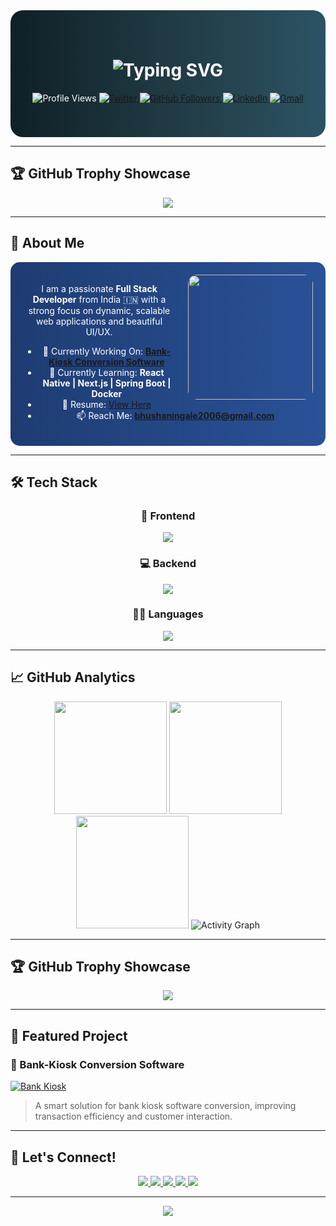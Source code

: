 <!-- Profile Header with Gradient Background and Animated Typing Text -->
<div align="center" style="background: linear-gradient(to right, #0f2027, #203a43, #2c5364); padding: 40px 20px; border-radius: 20px; color: white;">

  <h1>
    <img src="https://readme-typing-svg.herokuapp.com?font=Fira+Code&weight=700&size=35&pause=1000&color=00FFFF&center=true&vCenter=true&width=600&height=70&lines=Hi+%F0%9F%91%8B%2C+I'm+Bhushan+Ingale;I+Am+Full+Stack+Developer+%F0%9F%92%BB;%F0%9F%92%A1" alt="Typing SVG">
  </h1>

  <p align="center">
    <img src="https://komarev.com/ghpvc/?username=2710-bhushan&label=PROFILE+VIEWS&color=FF69B4&style=for-the-badge" alt="Profile Views" />
    <a href="https://twitter.com/bhushan27102005" target="_blank">
      <img src="https://img.shields.io/badge/FOLLOW%20ON%20TWITTER-1DA1F2?style=for-the-badge&logo=twitter&logoColor=white" alt="Twitter" />
    </a>
    <a href="https://github.com/2710-bhushan" target="_blank">
      <img src="https://img.shields.io/github/followers/2710-bhushan?label=GITHUB%20FOLLOWERS&style=for-the-badge&color=181717&logo=github" alt="GitHub Followers" />
    </a>
    <a href="https://linkedin.com/in/bhushan-ingale-3717212a7" target="_blank">
      <img src="https://img.shields.io/badge/CONNECT%20ON%20LINKEDIN-0077B5?style=for-the-badge&logo=linkedin&logoColor=white" alt="LinkedIn" />
    </a>
    <a href="mailto:bhushaningale2006@gmail.com">
      <img src="https://img.shields.io/badge/CONTACT%20ME-D14836?style=for-the-badge&logo=gmail&logoColor=white" alt="Gmail" />
    </a>
  </p>

</div>

---
## 🏆 GitHub Trophy Showcase

<div align="center">
  <img src="https://github-profile-trophy.vercel.app/?username=2710-bhushan&theme=gruvbox&margin-w=15&no-frame=true&column=7" />
</div>

---

## 🚀 About Me

<div align="center" style="padding: 20px; background: linear-gradient(to right, #1e3c72, #2a5298); border-radius: 15px; color: white;">

<img src="https://media.giphy.com/media/qgQUggAC3Pfv687qPC/giphy.gif" width="200" align="right" style="border-radius: 15px; margin-left: 20px;">

I am a passionate **Full Stack Developer** from India 🇮🇳 with a strong focus on dynamic, scalable web applications and beautiful UI/UX.

- 🔭 Currently Working On: **[Bank-Kiosk Conversion Software](https://github.com/2710-bhushan/BOI-KISOK-SOFTWARE)**
- 🌱 Currently Learning: **React Native | Next.js | Spring Boot | Docker**
- 💼 Resume: [View Here](https://drive.google.com/file/d/1w1NdOefh7DFuuycBsYLyMq9ElJ7A9Yl5/view?usp=sharing)
- 📫 Reach Me: **bhushaningale2006@gmail.com**

</div>

---

## 🛠️ Tech Stack

<div align="center">

### 🚀 Frontend
<img src="https://skillicons.dev/icons?i=react,vue,bootstrap,tailwind,html,css,js" />

### 💻 Backend
<img src="https://skillicons.dev/icons?i=nodejs,java,django,php,mongodb,mysql" />

### 🧑‍💻 Languages
<img src="https://skillicons.dev/icons?i=java,python,js,c,cpp" />

</div>

---

## 📈 GitHub Analytics

<div align="center">

<img src="https://github-readme-stats.vercel.app/api?username=2710-bhushan&show_icons=true&theme=radical&bg_color=30,0d0d0d,1a1a2e&title_color=38BCF7&text_color=ffffff&icon_color=F8D847&border_radius=15" height="180em" />
<img src="https://github-readme-streak-stats.herokuapp.com/?user=2710-bhushan&theme=radical&background=0d0d0d&border=DD2727&currStreakNum=38BCF7&sideNums=38BCF7&currStreakLabel=38BCF7&sideLabels=38BCF7&dates=FFFFFF&border_radius=15" height="180em" />
<img src="https://github-readme-stats.vercel.app/api/top-langs/?username=2710-bhushan&layout=compact&theme=radical&bg_color=30,0d0d0d,1a1a2e&title_color=38BCF7&text_color=ffffff&border_radius=15&langs_count=8" height="180em" />

<img src="https://github-readme-activity-graph.vercel.app/graph?username=2710-bhushan&theme=react-dark&bg_color=0d1117&hide_border=true&area=true&area_color=38BCF7&line=38BCF7&point=F8D847" alt="Activity Graph" />

</div>

---

## 🏆 GitHub Trophy Showcase

<div align="center">
  <img src="https://github-profile-trophy.vercel.app/?username=2710-bhushan&theme=gruvbox&margin-w=15&no-frame=true&column=7" />
</div>

---

## 🌟 Featured Project

### 🚀 Bank-Kiosk Conversion Software
[![Bank Kiosk](https://img.shields.io/badge/PROJECT-Bank_Kiosk_Conversion-blue?style=for-the-badge&logo=github&logoColor=white)](https://github.com/2710-bhushan/BOI-KISOK-SOFTWARE)

> A smart solution for bank kiosk software conversion, improving transaction efficiency and customer interaction.

---

## 🤝 Let's Connect!

<div align="center">
  <a href="https://twitter.com/bhushan27102005" target="_blank">
    <img src="https://img.shields.io/badge/Twitter-1DA1F2?style=for-the-badge&logo=twitter&logoColor=white" />
  </a>
  <a href="https://linkedin.com/in/bhushan-ingale-3717212a7" target="_blank">
    <img src="https://img.shields.io/badge/LinkedIn-0077B5?style=for-the-badge&logo=linkedin&logoColor=white" />
  </a>
  <a href="https://instagram.com/bhushan_ingale_27" target="_blank">
    <img src="https://img.shields.io/badge/Instagram-E4405F?style=for-the-badge&logo=instagram&logoColor=white" />
  </a>
  <a href="https://www.facebook.com/profile.php?id=61553221501604" target="_blank">
    <img src="https://img.shields.io/badge/Facebook-1877F2?style=for-the-badge&logo=facebook&logoColor=white" />
  </a>
  <a href="mailto:bhushaningale2006@gmail.com" target="_blank">
    <img src="https://img.shields.io/badge/Gmail-D14836?style=for-the-badge&logo=gmail&logoColor=white" />
  </a>
</div>

---

<div align="center">
  <img src="https://capsule-render.vercel.app/api?type=waving&color=gradient&height=100&section=footer" />
</div>
